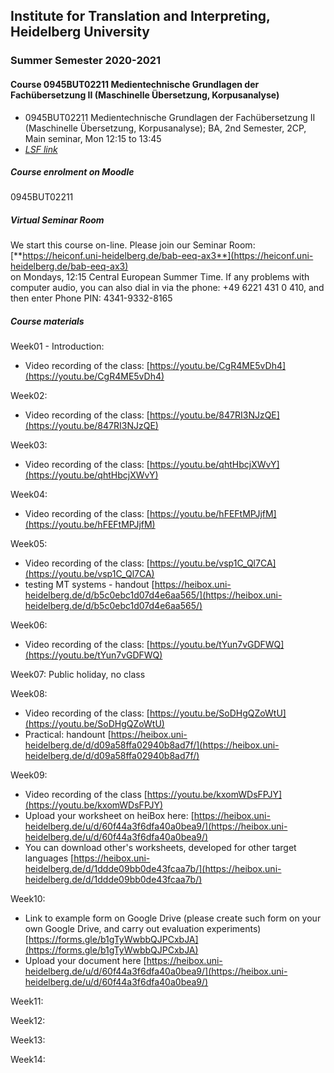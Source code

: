 ## Institute for Translation and Interpreting, Heidelberg University
### Summer Semester 2020-2021
#### Course 0945BUT02211 Medientechnische Grundlagen der Fachübersetzung II (Maschinelle Übersetzung, Korpusanalyse)

- 0945BUT02211 Medientechnische Grundlagen der Fachübersetzung II (Maschinelle Übersetzung, Korpusanalyse); BA, 2nd Semester, 2CP, Main seminar, Mon 12:15  to 13:45
- [*LSF link*](https://lsf.uni-heidelberg.de/qisserver/rds?state=verpublish&status=init&vmfile=no&publishid=333977&moduleCall=webInfo&publishConfFile=webInfo&publishSubDir=veranstaltung)  

##### Course enrolment on Moodle
0945BUT02211

##### Virtual Seminar Room

We start this course on-line. Please join our Seminar Room:  
[**https://heiconf.uni-heidelberg.de/bab-eeq-ax3**](https://heiconf.uni-heidelberg.de/bab-eeq-ax3)  
on Mondays, 12:15 Central European Summer Time. If any problems with computer audio, you can also dial in via the phone: +49 6221 431 0 410, and then enter Phone PIN: 4341-9332-8165

##### Course materials

Week01 - Introduction:
- Video recording of the class: [https://youtu.be/CgR4ME5vDh4](https://youtu.be/CgR4ME5vDh4)

Week02:
- Video recording of the class: [https://youtu.be/847RI3NJzQE](https://youtu.be/847RI3NJzQE)

Week03:
- Video recording of the class: [https://youtu.be/qhtHbcjXWvY](https://youtu.be/qhtHbcjXWvY)

Week04:
- Video recording of the class: [https://youtu.be/hFEFtMPJjfM](https://youtu.be/hFEFtMPJjfM)

Week05:
- Video recording of the class: [https://youtu.be/vsp1C_Ql7CA](https://youtu.be/vsp1C_Ql7CA)
- testing MT systems - handout [https://heibox.uni-heidelberg.de/d/b5c0ebc1d07d4e6aa565/](https://heibox.uni-heidelberg.de/d/b5c0ebc1d07d4e6aa565/)

Week06:
- Video recording of the class: [https://youtu.be/tYun7vGDFWQ](https://youtu.be/tYun7vGDFWQ)

Week07: Public holiday, no class

Week08:
- Video recording of the class: [https://youtu.be/SoDHgQZoWtU](https://youtu.be/SoDHgQZoWtU)
- Practical: handount [https://heibox.uni-heidelberg.de/d/d09a58ffa02940b8ad7f/](https://heibox.uni-heidelberg.de/d/d09a58ffa02940b8ad7f/)

Week09:
- Video recording of the class [https://youtu.be/kxomWDsFPJY](https://youtu.be/kxomWDsFPJY)
- Upload your worksheet on heiBox here: [https://heibox.uni-heidelberg.de/u/d/60f44a3f6dfa40a0bea9/](https://heibox.uni-heidelberg.de/u/d/60f44a3f6dfa40a0bea9/)
- You can download other's worksheets, developed for other target languages [https://heibox.uni-heidelberg.de/d/1ddde09bb0de43fcaa7b/](https://heibox.uni-heidelberg.de/d/1ddde09bb0de43fcaa7b/)

Week10:
- Link to example form on Google Drive (please create such form on your own Google Drive, and carry out evaluation experiments) [https://forms.gle/b1gTyWwbbQJPCxbJA](https://forms.gle/b1gTyWwbbQJPCxbJA)
- Upload your document here [https://heibox.uni-heidelberg.de/u/d/60f44a3f6dfa40a0bea9/](https://heibox.uni-heidelberg.de/u/d/60f44a3f6dfa40a0bea9/)

Week11:

Week12:

Week13:

Week14:
